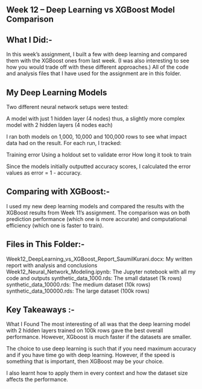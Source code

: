 ## Week 12 – Deep Learning vs XGBoost Model Comparison

## What I Did:-

In this week’s assignment, I built a few with deep learning and compared them with the XGBoost ones from last week. (I was also interesting to see how you would trade off with these different approaches.) All of the code and analysis files that I have used for the assignment are in this folder.

## My Deep Learning Models
Two different neural network setups were tested:

A model with just 1 hidden layer (4 nodes)
thus, a slightly more complex model with 2 hidden layers (4 nodes each)

I ran both models on 1,000, 10,000 and 100,000 rows to see what impact data had on the result. For each run, I tracked:

Training error
Using a holdout set to validate error
How long it took to train

Since the models initially outputted accuracy scores, I calculated the error values as error = 1 - accuracy.

## Comparing with XGBoost:- 
I used my new deep learning models and compared the results with the XGBoost results from Week 11’s assignment. The comparison was on both prediction performance (which one is more accurate) and computational efficiency (which one is faster to train).

## Files in This Folder:- 

Week12_DeepLearning_vs_XGBoost_Report_SaumilKurani.docx: My written report with analysis and conclusions
Week12_Neural_Network_Modeling.ipynb: The Jupyter notebook with all my code and outputs
synthetic_data_1000.rds: The small dataset (1k rows)
synthetic_data_10000.rds: The medium dataset (10k rows)
synthetic_data_100000.rds: The large dataset (100k rows)

## Key Takeaways :- 

What I Found The most interesting of all was that the deep learning model with 2 hidden layers trained on 100k rows gave the best overall performance. However, XGboost is much faster if the datasets are smaller.

The choice to use deep learning is such that if you need maximum accuracy and if you have time go with deep learning. However, if the speed is something that is important, then XGBoost may be your choice.

I also learnt how to apply them in every context and how the dataset size affects the performance.
